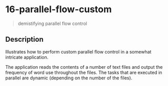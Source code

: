 # 16-parallel-flow-custom
> demistifying parallel flow control

## Description
Illustrates how to perform custom parallel flow control in a somewhat intricate application.

The application reads the contents of a number of text files and output the frequency of word use throughout the files. The tasks that are executed in parallel are dynamic (depending on the number of the files).

